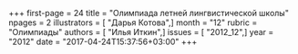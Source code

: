 +++
first-page = 24
title = "Олимпиада летней лингвистической школы"
npages = 2
illustrators = [ "Дарья Котова",]
month = "12"
rubric = "Олимпиады"
authors = [ "Илья Иткин",]
issues = [ "2012_12",]
year = "2012"
date = "2017-04-24T15:37:56+03:00"
+++
